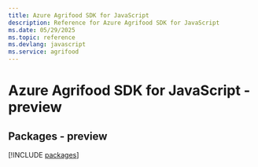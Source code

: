 ```yaml
---
title: Azure Agrifood SDK for JavaScript
description: Reference for Azure Agrifood SDK for JavaScript
ms.date: 05/29/2025
ms.topic: reference
ms.devlang: javascript
ms.service: agrifood
---
```

# Azure Agrifood SDK for JavaScript - preview
## Packages - preview
[!INCLUDE [packages](agrifood-index.md)]